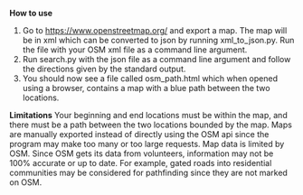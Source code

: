**How to use**
1) Go to https://www.openstreetmap.org/ and export a map. The map will be in xml which can be converted to json by running xml_to_json.py. Run the file with your OSM xml file as a command line argument.
2) Run search.py with the json file as a command line argument and follow the directions given by the standard output.
3) You should now see a file called osm_path.html which when opened using a browser, contains a map with a blue path between the two locations.

**Limitations**
Your beginning and end locations must be within the map, and there must be a path between the two locations bounded by the map.
Maps are manually exported instead of directly using the OSM api since the program may make too many or too large requests. 
Map data is limited by OSM. Since OSM gets its data from volunteers, information may not be 100% accurate or up to date. For example, gated roads into residential communities may be considered for pathfinding since they are not marked on OSM.
